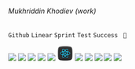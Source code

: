 ###### Mukhriddin Khodiev (work)

<code>Github</code>
<code>Linear</code>
<code>Sprint</code>
<code>Test</code>
<code>Success</code>
<code> 🖤 </code>

<img src="./images/visual-studio-code.png" width="32"/>
<img src="./images/html.png" width="32"/>
<img src="./images/tailwind.png" width="32"/>
<img src="./images/javascript.png" width="32"/>
<img src="./images/typescript.png" width="32"/>
<img src="./images/react.png" width="32"/>
<img src="./images/vue.png" width="32"/>
<img src="./images/angularjs.png" width="32"/>
<img src="./images/php.png" width="32"/>
<img src="./images/nodejs.png" width="32"/>
<img src="./images/nestjs.png" width="32"/>
